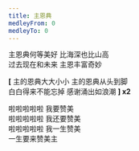 ```yaml
---
title: 主恩典
medleyFrom: 0
medleyTo: 0
---
```


主恩典何等美好 比海深也比山高  
过去现在和未来 主恩丰富奇妙

**[** 主的恩典大大小小 主的恩典从头到脚  
白白得来不能忘掉 感谢涌出如浪潮 **] x2**

啦啦啦啦啦 我要赞美  
啦啦啦啦啦 我还要赞美  
啦啦啦啦啦 我一生赞美  
一生要来赞美主
